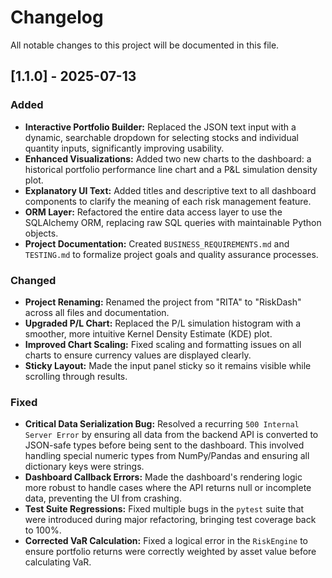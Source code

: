 # Changelog

All notable changes to this project will be documented in this file.

## [1.1.0] - 2025-07-13

### Added
- **Interactive Portfolio Builder:** Replaced the JSON text input with a dynamic, searchable dropdown for selecting stocks and individual quantity inputs, significantly improving usability.
- **Enhanced Visualizations:** Added two new charts to the dashboard: a historical portfolio performance line chart and a P&L simulation density plot.
- **Explanatory UI Text:** Added titles and descriptive text to all dashboard components to clarify the meaning of each risk management feature.
- **ORM Layer:** Refactored the entire data access layer to use the SQLAlchemy ORM, replacing raw SQL queries with maintainable Python objects.
- **Project Documentation:** Created `BUSINESS_REQUIREMENTS.md` and `TESTING.md` to formalize project goals and quality assurance processes.

### Changed
- **Project Renaming:** Renamed the project from "RITA" to "RiskDash" across all files and documentation.
- **Upgraded P/L Chart:** Replaced the P/L simulation histogram with a smoother, more intuitive Kernel Density Estimate (KDE) plot.
- **Improved Chart Scaling:** Fixed scaling and formatting issues on all charts to ensure currency values are displayed clearly.
- **Sticky Layout:** Made the input panel sticky so it remains visible while scrolling through results.

### Fixed
- **Critical Data Serialization Bug:** Resolved a recurring `500 Internal Server Error` by ensuring all data from the backend API is converted to JSON-safe types before being sent to the dashboard. This involved handling special numeric types from NumPy/Pandas and ensuring all dictionary keys were strings.
- **Dashboard Callback Errors:** Made the dashboard's rendering logic more robust to handle cases where the API returns null or incomplete data, preventing the UI from crashing.
- **Test Suite Regressions:** Fixed multiple bugs in the `pytest` suite that were introduced during major refactoring, bringing test coverage back to 100%.
- **Corrected VaR Calculation:** Fixed a logical error in the `RiskEngine` to ensure portfolio returns were correctly weighted by asset value before calculating VaR.
